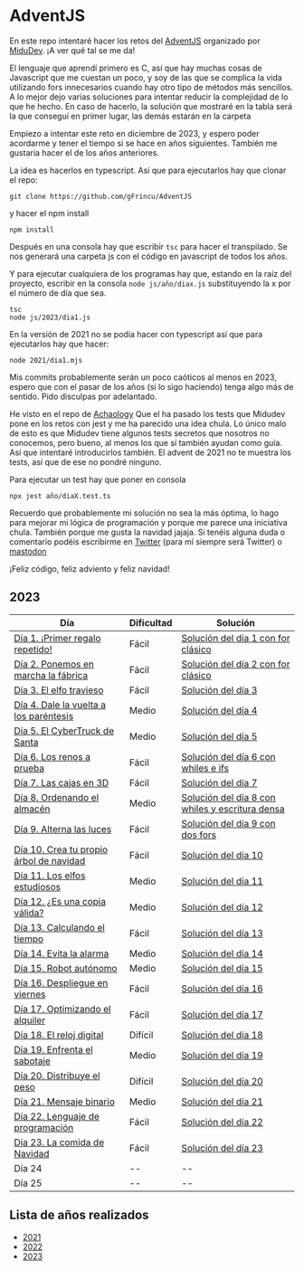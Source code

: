 # AdventJS

En este repo intentaré hacer los retos del [AdventJS](https://adventjs.dev/es) organizado por [MiduDev](https://midu.dev/). ¡A ver qué tal se me da!

El lenguaje que aprendí primero es C, así que hay muchas cosas de Javascript que me cuestan un poco, y soy de las que se complica la vida utilizando fors innecesarios cuando hay otro tipo de métodos más sencillos. A lo mejor dejo varias soluciones para intentar reducir la complejidad de lo que he hecho. En caso de hacerlo, la solución que mostraré en la tabla será la que conseguí en primer lugar, las demás estarán en la carpeta

Empiezo a intentar este reto en diciembre de 2023, y espero poder acordarme y tener el tiempo si se hace en años siguientes. También me gustaría hacer el de los años anteriores.

La idea es hacerlos en typescript. Así que para ejecutarlos hay que clonar el repo:  

```shell
git clone https://github.com/gFrincu/AdventJS
```

y hacer el npm install

```shell
npm install
````

Después en una consola hay que escribir `tsc` para hacer el transpilado. Se nos generará una carpeta js con el código en javascript de todos los años.

Y para ejecutar cualquiera de los programas hay que, estando en la raíz del proyecto,  escribir en la consola `node js/año/diax.js` substituyendo la x por el número de día que sea.

```shell
tsc
node js/2023/dia1.js
```

En la versión de 2021 no se podía hacer con typescript así que para ejecutarlos hay que hacer:

```shell
node 2021/dia1.mjs
```

Mis commits probablemente serán un poco caóticos al menos en 2023, espero que con el pasar de los años (si lo sigo haciendo) tenga algo más de sentido. Pido disculpas por adelantado.

He visto en el repo de [Achaology](https://github.com/achalogy/advent-js-2023/) Que el ha pasado los tests que Midudev pone en los retos con jest y me ha parecido una idea chula. Lo único malo de esto es que Midudev tiene algunos tests secretos que nosotros no conocemos, pero bueno, al menos los que sí también ayudan como guía. Así que intentaré introducirlos también. El advent de 2021 no te muestra los tests, así que de ese no pondré ninguno.

Para ejecutar un test hay que poner en consola

```shell
npx jest año/diaX.test.ts
```

Recuerdo que probablemente mi solución no sea la más óptima, lo hago para mejorar mi lógica de programación y porque me parece una iniciativa chula. También porque me gusta la navidad jajaja. Si tenéis alguna duda o comentario podéis escribirme en [Twitter](https://twitter.com/georgiana_fh) (para mí siempre será Twitter) o [mastodon](https://mastodon.cat/@georgiana_fh)

¡Feliz código, feliz adviento y feliz navidad!

## 2023

| Día | Dificultad | Solución |
| -- | -- | -- |
| [Día 1. ¡Primer regalo repetido!](2023/dia1.md) | Fácil | [Solución del día 1 con for clásico](2023/dia1.ts) |
| [Día 2. Ponemos en marcha la fábrica](2023/dia2.md)  | Fácil | [Solución del día 2 con for clásico](2023/dia2.ts)  |
| [Día 3. El elfo travieso](2023/dia3.md)   | Fácil | [Solución del día 3](2023/dia3.ts)  |
| [Día 4. Dale la vuelta a los paréntesis](2023/dia4.md)   | Medio | [Solución del día 4](2023/dia4.ts)  |
| [Día 5. El CyberTruck de Santa](2023/dia5.md)   | Medio | [Solución del día 5](2023/dia5.ts)  |
| [Día 6. Los renos a prueba](2023/dia6.md)   | Fácil | [Solución del día 6 con whiles e ifs](2023/dia6.ts)  |
| [Día 7. Las cajas en 3D](2023/dia7.md)   | Fácil | [Solución del día 7](2023/dia7.ts)  |
| [Día 8. Ordenando el almacén](2023/dia8.md)  | Medio | [Solución del día 8 con whiles y escritura densa](2023/dia8.ts)  |
| [Día 9. Alterna las luces](2023/dia9.md)  | Fácil | [Solución del día 9 con dos fors](2023/dia9.ts)  |
| [Día 10. Crea tu propio árbol de navidad](2023/dia10.md)  | Fácil | [Solución del día 10](2023/dia10.ts)  |
| [Día 11. Los elfos estudiosos](2023/dia11.md)  | Medio |[Solución del día 11](2023/dia11.ts)  |
| [Día 12. ¿Es una copia válida?](2023/dia12.md)  | Medio |[Solución del día 12](2023/dia12.ts)  |
| [Día 13. Calculando el tiempo](2023/dia13.md)  | Fácil |[Solución del día 13](2023/dia13.ts)  |
| [Día 14. Evita la alarma](2023/dia14.md)  | Medio |[Solución del día 14](2023/dia14.ts)  |
| [Día 15. Robot autónomo](2023/dia15.md)  | Medio |[Solución del día 15](2023/dia15.ts)  |
| [Día 16. Despliegue en viernes](2023/dia16.md)  | Fácil |[Solución del día 16](2023/dia16.ts)  |
| [Día 17. Optimizando el alquiler](2023/dia17.md)  | Fácil |[Solución del día 17](2023/dia17.ts)  |
| [Día 18. El reloj digital](2023/dia18.md)  | Difícil |[Solución del día 18](2023/dia18.ts)  |
| [Día 19. Enfrenta el sabotaje](2023/dia19.md)  | Medio |[Solución del día 19](2023/dia19.ts)  |
| [Día 20. Distribuye el peso](2023/dia20.md)  | Difícil |[Solución del día 20](2023/dia20.ts)  |
| [Día 21. Mensaje binario](2023/dia21.md)  | Medio |[Solución del día 21](2023/dia21.ts)  |
| [Día 22. Lenguaje de programación](2023/dia22.md)  | Fácil |[Solución del día 22](2023/dia22.ts)  |
| [Día 23. La comida de Navidad](2023/dia23.md)  | Fácil |[Solución del día 23](2023/dia23.ts)  |
| Día 24 | -- | -- |
| Día 25 | -- | -- |

## Lista de años realizados

- [2021](./2021.md)
- [2022](./2022.md)
- [2023](./2023.md)
